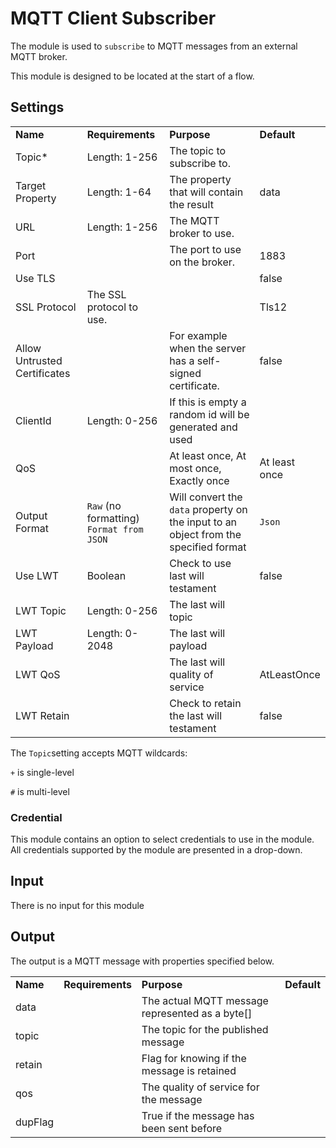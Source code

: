 # MQTT Client Subscriber

The module is used to `subscribe` to MQTT messages from an external MQTT broker.

This module is designed to be located at the start of a flow.

## Settings

|                              |                                              |                                                                                      |               |
| ---------------------------- | -------------------------------------------- | ------------------------------------------------------------------------------------ | ------------- |
| **Name**                     | **Requirements**                             | **Purpose**                                                                          | **Default**   |
| Topic\*                      | Length: 1-256                                | The topic to subscribe to.                                                           |               |
| Target Property              | Length: 1-64                                 | The property that will contain the result                                            | data          |
| URL                          | Length: 1-256                                | The MQTT broker to use.                                                              |               |
| Port                         |                                              | The port to use on the broker.                                                       | 1883          |
| Use TLS                      |                                              |                                                                                      | false         |
| SSL Protocol                 | The SSL protocol to use.                     |                                                                                      | Tls12         |
| Allow Untrusted Certificates |                                              | For example when the server has a self-signed certificate.                           | false         |
| ClientId                     | Length: 0-256                                | If this is empty a random id will be generated and used                              |               |
| QoS                          |                                              | At least once, At most once, Exactly once                                            | At least once |
| Output Format                | `Raw` (no formatting) <br>`Format from JSON` | Will convert the `data` property on the input to an object from the specified format | `Json`        |
| Use LWT                      | Boolean                                      | Check to use last will testament                                                     | false         |
| LWT Topic                    | Length: 0-256                                | The last will topic                                                                  |               |
| LWT Payload                  | Length: 0-2048                               | The last will payload                                                                |               |
| LWT QoS                      |                                              | The last will quality of service                                                     | AtLeastOnce   |
| LWT Retain                   |                                              | Check to retain the last will testament                                              | false         |

The `Topic`setting accepts MQTT wildcards:

`+` is single-level

`#` is multi-level

### Credential

This module contains an option to select credentials to use in the module. All credentials supported by the module are presented in a drop-down.

## Input

There is no input for this module

## Output

The output is a MQTT message with properties specified below.

<table>
  <tr>
   <td><strong>Name</strong>
   </td>
   <td><strong>Requirements</strong>
   </td>
   <td><strong>Purpose</strong>
   </td>
   <td><strong>Default</strong>
   </td>
  </tr>
  <tr>
   <td>data
   </td>
   <td>
   </td>
   <td>The actual MQTT message represented as a byte[]
   </td>
   <td>
   </td>
  </tr>
  <tr>
   <td>topic
   </td>
   <td>
   </td>
   <td>The topic for the published message
   </td>
   <td>
   </td>
  </tr>
  <tr>
   <td>retain
   </td>
   <td>
   </td>
   <td>Flag for knowing if the message is retained
   </td>
   <td>
   </td>
  </tr>
  <tr>
   <td>qos
   </td>
   <td>
   </td>
   <td>The quality of service for the message
   </td>
   <td>
   </td>
  </tr>
  <tr>
   <td>dupFlag
   </td>
   <td>
   </td>
   <td>True if the message has been sent before
   </td>
   <td>
   </td>
</table>
